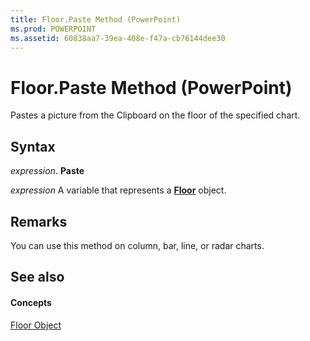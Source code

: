 ```yaml
---
title: Floor.Paste Method (PowerPoint)
ms.prod: POWERPOINT
ms.assetid: 60838aa7-39ea-408e-f47a-cb76144dee30
---
```



# Floor.Paste Method (PowerPoint)

Pastes a picture from the Clipboard on the floor of the specified chart.


## Syntax

 _expression_. **Paste**

 _expression_ A variable that represents a **[Floor](floor-object-powerpoint.md)** object.


## Remarks

You can use this method on column, bar, line, or radar charts.


## See also


#### Concepts


[Floor Object](floor-object-powerpoint.md)

